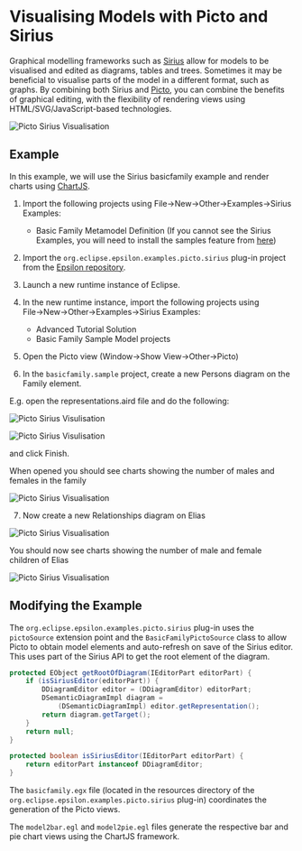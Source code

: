 # Visualising Models with Picto and Sirius

Graphical modelling frameworks such as [Sirius](https://www.eclipse.org/sirius/) allow for models to be visualised and edited as diagrams, tables and trees. Sometimes it may be beneficial to visualise parts of the model in a different format, such as graphs. By combining both Sirius and [Picto](../../picto), you can combine the benefits of graphical editing, with the flexibility of rendering views using HTML/SVG/JavaScript-based technologies. 

![Picto Sirius Visualisation](img/img1.PNG)

## Example

In this example, we will use the Sirius basicfamily example and render charts using [ChartJS](https://www.chartjs.org/).

1. Import the following projects using File→New→Other→Examples→Sirius Examples:
	- Basic Family Metamodel Definition
	(If you cannot see the Sirius Examples, you will need to install the samples feature from [here](https://wiki.eclipse.org/Sirius/Update_Sites#Releases))

2. Import the `org.eclipse.epsilon.examples.picto.sirius` plug-in project from the [Epsilon repository](https://github.com/eclipse-epsilon/epsilon/tree/main/examples/org.eclipse.epsilon.examples.picto.sirius).

3. Launch a new runtime instance of Eclipse.

4. In the new runtime instance, import the following projects using File→New→Other→Examples→Sirius Examples:
	- Advanced Tutorial Solution 
	- Basic Family Sample Model projects

5. Open the Picto view (Window→Show View→Other→Picto)

6. In the `basicfamily.sample` project, create a new Persons diagram on the Family element. 

E.g. open the representations.aird file and do the following:

![Picto Sirius Visulisation](img/img2.PNG)

![Picto Sirius Visulisation](img/img3.PNG)

and click Finish.

When opened you should see charts showing the number of males and females in the family 

![Picto Sirius Visualisation](img/img1.PNG)

7. Now create a new Relationships diagram on Elias

![Picto Sirius Visualisation](img/img4.PNG)

You should now see charts showing the number of male and female children of Elias 

![Picto Sirius Visualisation](img/img5.PNG)


## Modifying the Example

The `org.eclipse.epsilon.examples.picto.sirius` plug-in uses the `pictoSource` extension point and the `BasicFamilyPictoSource` class to allow Picto to obtain model elements and auto-refresh on save of the Sirius editor. This uses part of the Sirius API to get the root element of the diagram.

```java
protected EObject getRootOfDiagram(IEditorPart editorPart) {
	if (isSiriusEditor(editorPart)) {
		DDiagramEditor editor = (DDiagramEditor) editorPart;
		DSemanticDiagramImpl diagram = 
			(DSemanticDiagramImpl) editor.getRepresentation();
		return diagram.getTarget();
	}
	return null;
}

protected boolean isSiriusEditor(IEditorPart editorPart) {
	return editorPart instanceof DDiagramEditor;
}
```

The `basicfamily.egx` file (located in the resources directory of the `org.eclipse.epsilon.examples.picto.sirius` plug-in) coordinates the generation of the Picto views.

The `model2bar.egl` and `model2pie.egl` files generate the respective bar and pie chart views using the ChartJS framework.